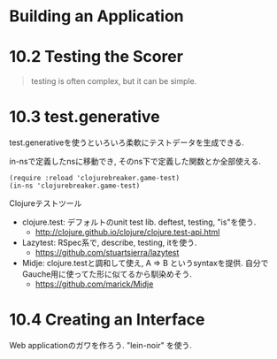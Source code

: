 Building an Application
============================================


10.2 Testing the Scorer
===============================

> testing is often complex, but it can be simple.


10.3 test.generative
============================

test.generativeを使うといろいろ柔軟にテストデータを生成できる.

in-nsで定義したnsに移動でき, そのns下で定義した関数とか全部使える.

    (require :reload 'clojurebreaker.game-test)
    (in-ns 'clojurebreaker.game-test)

Clojureテストツール

* clojure.test: デフォルトのunit test lib. deftest, testing, "is"を使う.
  * http://clojure.github.io/clojure/clojure.test-api.html
* Lazytest: RSpec系で, describe, testing, itを使う.
  * https://github.com/stuartsierra/lazytest
* Midje: clojure.testと調和して使え, A => B というsyntaxを提供. 自分でGauche用に使ってた形に似てるから馴染めそう.
  * https://github.com/marick/Midje


10.4 Creating an Interface
==================================

Web applicationのガワを作ろう. "lein-noir" を使う.


